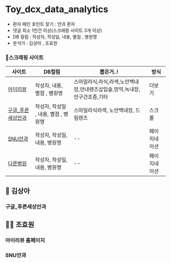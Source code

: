# Toy_dcx_data_analytics
- 환자 페인 포인트 찾기 : 안과 환자
- 댓글 최소 1천건 이상(스크래핑 사이트 3개 이상)
- DB 컬럼 : 작성자, 작성일, 내용, 별점 , 병원명
- 분석가 : 김상아 , 조효원 

### 📑스크래핑 사이트
| 사이트 | DB컬럼 | 뽑은거..! |방식 | 
| -- | -- | -- | --|
| [아이리뷰](https://xn--oy2b21f01h9lc.com/)  | 작성자, 내용, 별점 , 병원명 | 스마일라식,라식,라섹,노안백내장,안내렌즈삽입술,망막,녹내장,안구건조증,기타 | 더보기 | 
| [구글_푸른세상안과](https://www.google.com/search?q=%ED%91%B8%EB%A5%B8%EC%84%B8%EC%83%81%EC%95%88%EA%B3%BC%EC%9D%B8%EC%B2%9C&sca_esv=564238075&biw=1283&bih=821&tbm=lcl&sxsrf=AB5stBgpa9UHUzKxElUOy8pcmUItR49ZsA%3A1694401294025&ei=DoP-ZNGUAcHb-QaI7oC4BQ&ved=0ahUKEwjR0_LZyKGBAxXBbd4KHQg3AFcQ4dUDCAk&uact=5&oq=%ED%91%B8%EB%A5%B8%EC%84%B8%EC%83%81%EC%95%88%EA%B3%BC%EC%9D%B8%EC%B2%9C&gs_lp=Eg1nd3Mtd2l6LWxvY2FsIhjtkbjrpbjshLjsg4HslYjqs7zsnbjsspwyAhAmMgIQJjICECZIpilQqwlY8iZwCHgAkAECmAFroAGWDaoBBDE3LjK4AQPIAQD4AQHCAgQQIxgnwgIFEAAYgATCAgoQABiABBgUGIcCwgIHEAAYigUYQ8ICBBAAGAPCAgsQABiABBixAxiDAcICBxAAGA0YgASIBgE&sclient=gws-wiz-local#rlfi=hd:;si:17075660981150999360,l,ChjtkbjrpbjshLjsg4HslYjqs7zsnbjsspxI1OflheeAgIAIWi8QABABEAIYABgBGAIYAyIb7ZG466W4IOyEuOyDgSDslYjqs7wg7J247LKcKgIIApIBD29waHRoYWxtb2xvZ2lzdKoBRBABMh8QASIbd-9OFehOaJTc2c2DULaHO3By6LkZqZLWtf1DMh8QAiIb7ZG466W4IOyEuOyDgSDslYjqs7wg7J247LKc;mv:[[37.44377917731903,126.70182128533088],[37.44341922268097,126.70136791466909]])  | 작성자, 작성일 , 내용, 별점 , 병원명 | 스마일라식라섹, 노안백내장, 드림렌즈 |스크롤 | 
| [SNU안과](https://www.snuseoul.com/m/)  | 작성자, 작성일, 내용,  병원명 | -- | 페이지네이션 | 
[다른병원]()  | 작성자, 작성일, 내용,  병원명 | -- | 페이지네이션 | 

## 👩 김상아
### 구글_푸른세상안과


## 👩🏻 조효원
### 아이리뷰 홈페이지 
### SNU안과







